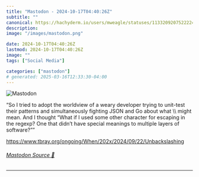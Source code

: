 ```yaml
---
title: "Mastodon - 2024-10-17T04:40:26Z"
subtitle: ""
canonical: https://hachyderm.io/users/mweagle/statuses/113320920752222490
description:
image: "/images/mastodon.png"

date: 2024-10-17T04:40:26Z
lastmod: 2024-10-17T04:40:26Z
image: ""
tags: ["Social Media"]

categories: ["mastodon"]
# generated: 2025-03-16T12:33:30-04:00
---
```

![Mastodon](/images/mastodon.png)

<p>“So I tried to adopt the worldview of a weary developer trying to unit-test their patterns and simultaneously fighting JSON and Go about what \\ might mean. And I thought “What if I used some other character for escaping in the regexp? One that didn’t have special meanings to multiple layers of software?””</p><p><a href="https://www.tbray.org/ongoing/When/202x/2024/09/22/Unbackslashing" target="_blank" rel="nofollow noopener noreferrer" translate="no"><span class="invisible">https://www.</span><span class="ellipsis">tbray.org/ongoing/When/202x/20</span><span class="invisible">24/09/22/Unbackslashing</span></a></p>


###### [Mastodon Source 🐘](https://hachyderm.io/@mweagle/113320920752222490)

___
